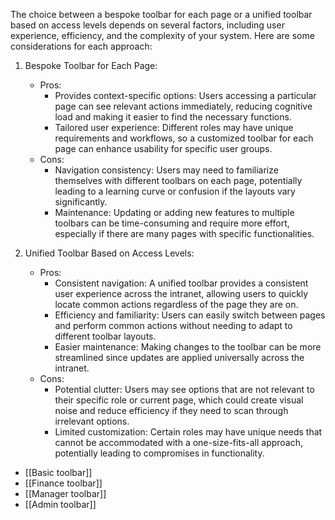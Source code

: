 The choice between a bespoke toolbar for each page or a unified toolbar based on access levels depends on several factors, including user experience, efficiency, and the complexity of your system. Here are some considerations for each approach:

1. Bespoke Toolbar for Each Page:
    
    - Pros:
        - Provides context-specific options: Users accessing a particular page can see relevant actions immediately, reducing cognitive load and making it easier to find the necessary functions.
        - Tailored user experience: Different roles may have unique requirements and workflows, so a customized toolbar for each page can enhance usability for specific user groups.
    - Cons:
        - Navigation consistency: Users may need to familiarize themselves with different toolbars on each page, potentially leading to a learning curve or confusion if the layouts vary significantly.
        - Maintenance: Updating or adding new features to multiple toolbars can be time-consuming and require more effort, especially if there are many pages with specific functionalities.
2. Unified Toolbar Based on Access Levels:
    
    - Pros:
        - Consistent navigation: A unified toolbar provides a consistent user experience across the intranet, allowing users to quickly locate common actions regardless of the page they are on.
        - Efficiency and familiarity: Users can easily switch between pages and perform common actions without needing to adapt to different toolbar layouts.
        - Easier maintenance: Making changes to the toolbar can be more streamlined since updates are applied universally across the intranet.
    - Cons:
        - Potential clutter: Users may see options that are not relevant to their specific role or current page, which could create visual noise and reduce efficiency if they need to scan through irrelevant options.
        - Limited customization: Certain roles may have unique needs that cannot be accommodated with a one-size-fits-all approach, potentially leading to compromises in functionality.


- [[Basic toolbar]]
- [[Finance toolbar]]
- [[Manager toolbar]]
- [[Admin toolbar]]

